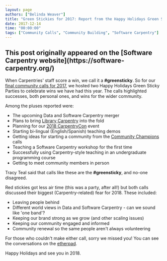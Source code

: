 ```yaml
---
layout: page
authors: ["Belinda Weaver"]
title: "Green Stickies for 2017: Report from the Happy Holidays Green Sticky Party Calls"
date: 2017-12-14
time: "00:00:00"
tags: ["Community Calls", "Community Building", "Software Carpentry"]
---
```


<h2>This post originally appeared on the [Software Carpentry website](https://software-carpentry.org/)</h2>

When Carpentries' staff score a win, we call it a **#greensticky**. So for our
[final community calls for 2017](http://pad.software-carpentry.org/community-call-2017-12-14), we hosted two 
Happy Holidays Green Sticky Parties to celebrate wins we have had this year. The calls highlighted successes, both personal ones, 
and wins for the wider community. 

Among the pluses reported were: 

- The upcoming Data and Software Carpentry merger
- Plans to bring [Library Carpentry](http://librarycarpentry.github.io/) into the fold
- Planning for our [2018 CarpentryCon](http://www.carpentrycon.org/) event
- Starting bi-lingual (English/Spanish) teaching demos
- Getting ideas for starting a community from the [Community Champions](http://pad.software-carpentry.org/champions) calls 
- Teaching a Software Carpentry workshop for the first time
- Successfully using Carpentry-style teaching in an undergraduate programming course 
- Getting to meet community members in person 

Tracy Teal said that calls like these are the **#greensticky**, and no-one disagreed.

Red stickies got less air time (this was a party, after all!) but both calls discussed their biggest (Carpentry-related) fear for 
2018. These included:

- Leaving people behind 
- Different world views in Data and Software Carpentry - can we sound like 'one band'?
- Keeping our brand strong as we grow (and other scaling issues)
- Keeping our community engaged and informed
- Community renewal so the same people aren't always volunteering

For those who couldn't make either call, sorry we missed you! You can see the conversations on the [etherpad](http://pad.software-carpentry.org/community-call-2017-12-14).

Happy Holidays and see you in 2018.
